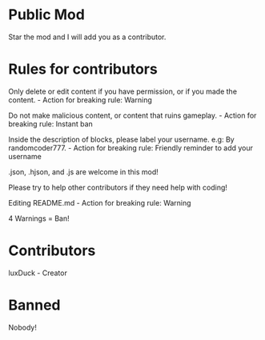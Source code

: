 # Public Mod

Star the mod and I will add you as a contributor.

# Rules for contributors

Only delete or edit content if you have permission, or if you made the content. - Action for breaking rule: Warning

Do not make malicious content, or content that ruins gameplay. - Action for breaking rule: Instant ban

Inside the description of blocks, please label your username. e.g: By randomcoder777. - Action for breaking rule: Friendly reminder to add your username

.json, .hjson, and .js are welcome in this mod!

Please try to help other contributors if they need help with coding!

Editing README.md - Action for breaking rule: Warning

4 Warnings = Ban!

# Contributors

luxDuck - Creator

# Banned

Nobody!
